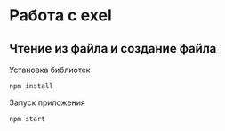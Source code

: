 # Работа с exel

## Чтение из файла и создание файла

Установка библиотек

```
npm install
```

Запуск приложения

```
npm start
```

